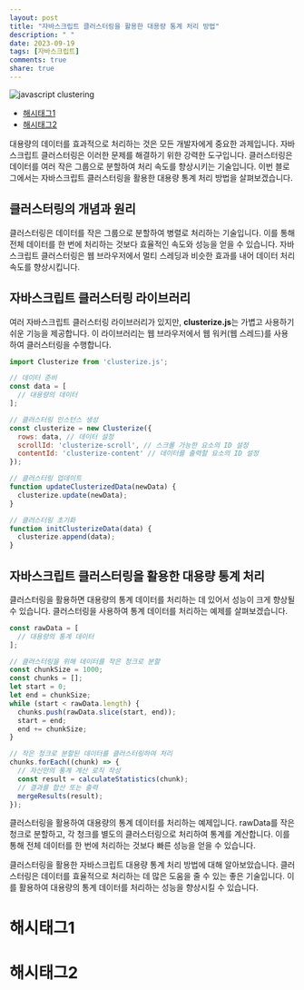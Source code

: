```yaml
---
layout: post
title: "자바스크립트 클러스터링을 활용한 대용량 통계 처리 방법"
description: " "
date: 2023-09-19
tags: [자바스크립트]
comments: true
share: true
---
```


![javascript clustering](https://example.com/clustering.png)
- [해시태그1](#해시태그1) 
- [해시태그2](#해시태그2)

대용량의 데이터를 효과적으로 처리하는 것은 모든 개발자에게 중요한 과제입니다. 자바스크립트 클러스터링은 이러한 문제를 해결하기 위한 강력한 도구입니다. 클러스터링은 데이터를 여러 작은 그룹으로 분할하여 처리 속도를 향상시키는 기술입니다. 이번 블로그에서는 자바스크립트 클러스터링을 활용한 대용량 통계 처리 방법을 살펴보겠습니다.

## 클러스터링의 개념과 원리
클러스터링은 데이터를 작은 그룹으로 분할하여 병렬로 처리하는 기술입니다. 이를 통해 전체 데이터를 한 번에 처리하는 것보다 효율적인 속도와 성능을 얻을 수 있습니다. 자바스크립트 클러스터링은 웹 브라우저에서 멀티 스레딩과 비슷한 효과를 내어 데이터 처리 속도를 향상시킵니다.

## 자바스크립트 클러스터링 라이브러리
여러 자바스크립트 클러스터링 라이브러리가 있지만, **clusterize.js**는 가볍고 사용하기 쉬운 기능을 제공합니다. 이 라이브러리는 웹 브라우저에서 웹 워커(웹 스레드)를 사용하여 클러스터링을 수행합니다.

```javascript
import Clusterize from 'clusterize.js';

// 데이터 준비
const data = [
  // 대용량의 데이터
];

// 클러스터링 인스턴스 생성
const clusterize = new Clusterize({
  rows: data, // 데이터 설정
  scrollId: 'clusterize-scroll', // 스크롤 가능한 요소의 ID 설정
  contentId: 'clusterize-content' // 데이터를 출력할 요소의 ID 설정
});

// 클러스터링 업데이트
function updateClusterizedData(newData) {
  clusterize.update(newData);
}

// 클러스터링 초기화
function initClusterizeData(data) {
  clusterize.append(data);
}
```

## 자바스크립트 클러스터링을 활용한 대용량 통계 처리
클러스터링을 활용하면 대용량의 통계 데이터를 처리하는 데 있어서 성능이 크게 향상될 수 있습니다. 클러스터링을 사용하여 통계 데이터를 처리하는 예제를 살펴보겠습니다.

```javascript
const rawData = [
  // 대용량의 통계 데이터
];

// 클러스터링을 위해 데이터를 작은 청크로 분할
const chunkSize = 1000;
const chunks = [];
let start = 0;
let end = chunkSize;
while (start < rawData.length) {
  chunks.push(rawData.slice(start, end));
  start = end;
  end += chunkSize;
}

// 작은 청크로 분할된 데이터를 클러스터링하여 처리
chunks.forEach((chunk) => {
  // 자신만의 통계 계산 로직 작성
  const result = calculateStatistics(chunk);
  // 결과를 합산 또는 출력
  mergeResults(result);
});
```

클러스터링을 활용하여 대용량의 통계 데이터를 처리하는 예제입니다. rawData를 작은 청크로 분할하고, 각 청크를 별도의 클러스터링으로 처리하여 통계를 계산합니다. 이를 통해 전체 데이터를 한 번에 처리하는 것보다 빠른 성능을 얻을 수 있습니다.

클러스터링을 활용한 자바스크립트 대용량 통계 처리 방법에 대해 알아보았습니다. 클러스터링은 데이터를 효율적으로 처리하는 데 많은 도움을 줄 수 있는 좋은 기술입니다. 이를 활용하여 대용량의 통계 데이터를 처리하는 성능을 향상시킬 수 있습니다.

# 해시태그1
# 해시태그2